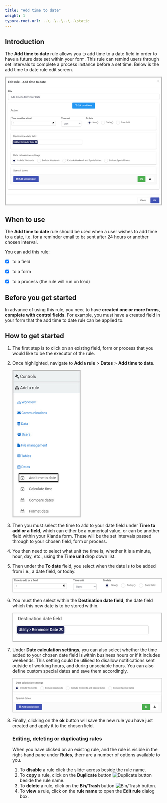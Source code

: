 ```yaml
---
title: "Add time to date"
weight: 1
typora-root-url: ..\..\..\..\..\static
---
```




## Introduction

The **Add time to date** rule allows you to add time to a date field in order to have a future date set within your form. This rule can remind users through set intervals to complete a process instance before a set time. Below is the add time to date rule edit screen.

![Date rules add time to date screen](/images/date-rules-add-time-to-date-screen.jpg)



## When to use

The **Add time to date** rule should be used when a user wishes to add time to a date, i.e. for a reminder email to be sent after 24 hours or another chosen interval.

 

You can add this rule:

- [x] to a field
- [x] to a form 
- [x] to a process (the rule will run on load)



## Before you get started

In advance of using this rule, you need to have **created one or more forms, complete with control fields**. For example, you must have a created field in your form that the add time to date rule can be applied to.

 



## How to get started

1. The first step is to click on an existing field, form or process that you would like to be the executor of the rule.

2. Once highlighted, navigate to **Add a rule** > **Dates** > **Add time to date**.

   ![Date rules selected](/images/date-rules-selected.jpg)

3. Then you must select the time to add to your date field under **Time to add or a field**, which can either be a numerical value, or can be another field within your Kianda form. These will be the set intervals passed through to your chosen field, form or process. 

4. You then need to select what unit the time is, whether it is a minute, hour, day, etc., using the **Time unit** drop down list. 

5. Then under the **To date** field, you select when the date is to be added from i.e., a date field, or today.

   ![Date rules select time](/images/date-rules-add-time-to-date-select-time.jpg) 

6. You must then select within the **Destination date field**, the date field which this new date is to be stored within. 

   ![Date rules destination date field](/images/date-rules-add-time-to-date-destination.jpg)

7. Under **Date calculation settings**, you can also select whether the time added to your chosen date field is within business hours or if it includes weekends. This setting could be utilised to disallow notifications sent outside of working hours, and during unsociable hours. You can also define custom special dates and save them accordingly.

   ![Date rules special dates](/images/date-rules-add-time-to-date-calculations.jpg)

8. Finally, clicking on the **ok** button will save the new rule you have just created and apply it to the chosen field.

   

   

   ### Editing, deleting or duplicating rules

   When you have clicked on an existing rule, and the rule is visible in the right-hand pane under **Rules**, there are a number of options available to you.

   1. To **disable** a rule click the slider across beside the rule name.
   2. To **copy** a rule, click on the **Duplicate** button ![Duplicate button](https://docs.kianda.com/images/duplicate-button.jpg) beside the rule name.
   3. To **delete** a rule, click on the **Bin/Trash** button ![Bin/Trash button](https://docs.kianda.com/images/bin.png).
   4. To **view** a rule, click on the **rule name** to open the **Edit rule** dialog box.

   
